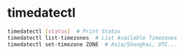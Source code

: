 # timedatectl

```bash
timedatectl [status]  # Print Status
timedatectl list-timezones  # List Available Timezones
timedatectl set-timezone ZONE  # Asia/Shanghai, UTC...
```
